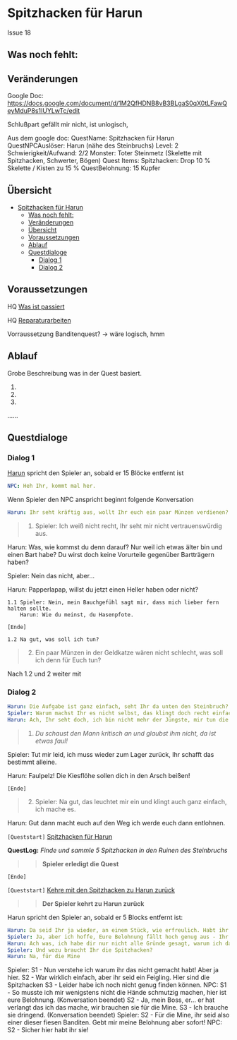 # Spitzhacken für Harun

Issue 18

## Was noch fehlt:



 
## Veränderungen

Google Doc:
https://docs.google.com/document/d/1M2QfHDNB8vB3BLgaS0qX0tLFawQeyMduP8s1IUYLwTc/edit

Schlußpart gefällt mir nicht, ist unlogisch, 

Aus dem google doc:
QuestName: Spitzhacken für Harun 
QuestNPCAuslöser: Harun (nähe des Steinbruchs)
Level: 2
Schwierigkeit/Aufwand: 2/2
Monster: Toter Steinmetz (Skelette mit Spitzhacken, Schwerter, Bögen)
Quest Items: Spitzhacken: Drop  10 % Skelette / Kisten zu 15 %
QuestBelohnung: 15 Kupfer

## Übersicht  

- [Spitzhacken für Harun](#spitzhacken-f%C3%BCr-harun)
  - [Was noch fehlt:](#was-noch-fehlt)
  - [Veränderungen](#ver%C3%A4nderungen)
  - [Übersicht](#%C3%BCbersicht)
  - [Voraussetzungen](#voraussetzungen)
  - [Ablauf](#ablauf)
  - [Questdialoge](#questdialoge)
    - [Dialog 1](#dialog-1)
    - [Dialog 2](#dialog-2)



## Voraussetzungen

HQ [Was ist passiert](#was-ist-passiert)

HQ [Reparaturarbeiten](#reparaturarbeiten)

Vorraussetzung Banditenquest?  -> wäre logisch, hmm


## Ablauf

Grobe Beschreibung was in der Quest basiert.

1.
2.
3.
……

## Questdialoge

### Dialog 1

[Harun](#harun) spricht den Spieler an, sobald er 15 Blöcke entfernt ist

```yml
NPC: Heh Ihr, kommt mal her. 
```  
Wenn Spieler den NPC anspricht beginnt folgende Konversation

```yml
Harun: Ihr seht kräftig aus, wollt Ihr euch ein paar Münzen verdienen?
```
> 1. Spieler: Ich weiß nicht recht, Ihr seht mir nicht vertrauenswürdig aus. 

Harun: Was, wie kommst du denn darauf? Nur weil ich etwas älter bin und einen        Bart habe? Du wirst doch keine Vorurteile gegenüber Bartträgern haben?

Spieler: Nein das nicht, aber...

Harun: Papperlapap, willst du jetzt einen Heller haben oder nicht?

    1.1 Spieler: Nein, mein Bauchgefühl sagt mir, dass mich lieber fern halten sollte.
        Harun: Wie du meinst, du Hasenpfote.
 `[Ende]`

    1.2 Na gut, was soll ich tun?

> 2. Ein paar Münzen in der Geldkatze wären nicht schlecht, was soll ich denn für Euch tun?

Nach 1.2 und 2 weiter mit 


### Dialog 2
```yml
Harun: Die Aufgabe ist ganz einfach, seht Ihr da unten den Steinbruch? Ihr müsst dort nur 5 Spitzhacken aus den Kisten holen.
Spieler: Warum machst Ihr es nicht selbst, das klingt doch recht einfach.
Harun: Ach, Ihr seht doch, ich bin nicht mehr der Jüngste, mir tun die Gelenke weh und der Pfad da runter ist steil, aber für Euch ist das sicherlich ein Kinderspiel.
```

> 1.  *Du schaust den Mann kritisch an und glaubst ihm nicht, da ist etwas faul!*

Spieler: Tut mir leid, ich muss wieder zum Lager zurück, Ihr schafft das bestimmt alleine. 

Harun: Faulpelz! Die Kiesflöhe sollen dich in den Arsch beißen!

`[Ende]`

> 2. Spieler: Na gut, das leuchtet mir ein und klingt auch ganz einfach, ich mache es.

Harun: Gut dann macht euch auf den Weg ich werde euch dann entlohnen. 

`[Queststart]` [Spitzhacken für Harun](#spitzhacken-fuer-harun)

**QuestLog:** *Finde und sammle 5 Spitzhacken in den Ruinen des Steinbruchs*

>> **Spieler erledigt die Quest**

`[Ende]`

`[Queststart]` [Kehre mit den Spitzhacken zu Harun zurück](#kehre-mit-spitzhacken-zu-harun-zurueck)

>> **Der Spieler kehrt zu Harun zurück**

Harun spricht den Spieler an, sobald er 5 Blocks entfernt ist:

```yml
Harun: Da seid Ihr ja wieder, an einem Stück, wie erfreulich. Habt ihr die Spitzhacken?
Spieler: Ja, aber ich hoffe, Eure Belohnung fällt hoch genug aus - Ihr habt mich belogen. 
Harun: Ach was, ich habe dir nur nicht alle Gründe gesagt, warum ich da nicht runter will. 
Spieler: Und wozu braucht Ihr die Spitzhacken?
Harun: Na, für die Mine

```





Spieler: 
S1 - Nun verstehe ich warum ihr das nicht gemacht habt! Aber ja hier.
S2 -  War wirklich einfach, aber ihr seid ein Feigling. Hier sind die Spitzhacken
S3 -  Leider habe ich noch nicht genug finden können.
NPC:
S1 - So musste ich mir wenigstens nicht die Hände schmutzig machen, hier ist eure Belohnung. (Konversation beendet)
S2 - Ja, mein Boss, er… er hat verlangt das ich das mache, wir brauchen sie für die Mine.
S3 - Ich brauche sie dringend. (Konversation beendet)
Spieler:
S2 - Für die Mine, ihr seid also einer dieser fiesen Banditen. Gebt mir meine Belohnung aber sofort!
NPC: S2 - Sicher hier habt ihr sie!